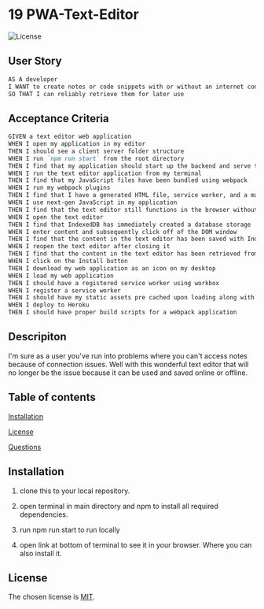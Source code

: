 # 19 PWA-Text-Editor
  ![License](https://img.shields.io/badge/license-MIT-green.svg)


## User Story

```md
AS A developer
I WANT to create notes or code snippets with or without an internet connection
SO THAT I can reliably retrieve them for later use
```

## Acceptance Criteria

```md
GIVEN a text editor web application
WHEN I open my application in my editor
THEN I should see a client server folder structure
WHEN I run `npm run start` from the root directory
THEN I find that my application should start up the backend and serve the client
WHEN I run the text editor application from my terminal
THEN I find that my JavaScript files have been bundled using webpack
WHEN I run my webpack plugins
THEN I find that I have a generated HTML file, service worker, and a manifest file
WHEN I use next-gen JavaScript in my application
THEN I find that the text editor still functions in the browser without errors
WHEN I open the text editor
THEN I find that IndexedDB has immediately created a database storage
WHEN I enter content and subsequently click off of the DOM window
THEN I find that the content in the text editor has been saved with IndexedDB
WHEN I reopen the text editor after closing it
THEN I find that the content in the text editor has been retrieved from our IndexedDB
WHEN I click on the Install button
THEN I download my web application as an icon on my desktop
WHEN I load my web application
THEN I should have a registered service worker using workbox
WHEN I register a service worker
THEN I should have my static assets pre cached upon loading along with subsequent pages and static assets
WHEN I deploy to Heroku
THEN I should have proper build scripts for a webpack application
```
  
## Descripiton
  I'm sure as a user you've run into problems where you can't access notes because of connection issues. Well with 
  this wonderful text editor that will no longer be the issue because it can be used and saved online or offline.
  

## Table of contents
  
  [Installation](#installation)
  

  [License](#license)
  

  [Questions](#questions)


## Installation

  1. clone this to your local repository.
  
  2. open terminal in main directory and npm to install all required dependencies.

  3. run npm run start to run locally

  4. open link at bottom of terminal to see it in your browser. Where you can also install 
  it. 
   
  

## License

  The chosen license is [MIT](https://choosealicense.com/licenses/mit/#).
